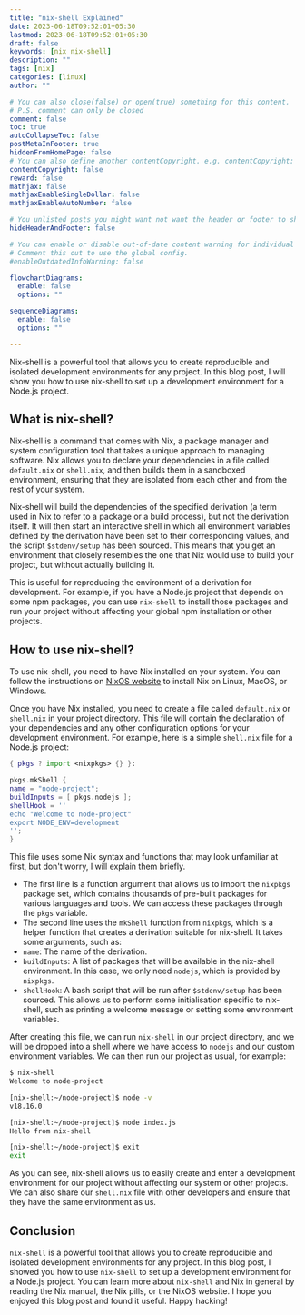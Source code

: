 ```yaml
---
title: "nix-shell Explained"
date: 2023-06-18T09:52:01+05:30
lastmod: 2023-06-18T09:52:01+05:30
draft: false
keywords: [nix nix-shell]
description: ""
tags: [nix]
categories: [linux]
author: ""

# You can also close(false) or open(true) something for this content.
# P.S. comment can only be closed
comment: false
toc: true
autoCollapseToc: false
postMetaInFooter: true
hiddenFromHomePage: false
# You can also define another contentCopyright. e.g. contentCopyright: "This is another copyright."
contentCopyright: false
reward: false
mathjax: false
mathjaxEnableSingleDollar: false
mathjaxEnableAutoNumber: false

# You unlisted posts you might want not want the header or footer to show
hideHeaderAndFooter: false

# You can enable or disable out-of-date content warning for individual post.
# Comment this out to use the global config.
#enableOutdatedInfoWarning: false

flowchartDiagrams:
  enable: false
  options: ""

sequenceDiagrams: 
  enable: false
  options: ""

---
```

Nix-shell is a powerful tool that allows you to create reproducible and isolated development environments for any project. In this blog post, I will show you how to use nix-shell to set up a development environment for a Node.js project.
<!--more-->
## What is nix-shell?

Nix-shell is a command that comes with Nix, a package manager and system configuration tool that takes a unique approach to managing software. Nix allows you to declare your dependencies in a file called `default.nix` or `shell.nix`, and then builds them in a sandboxed environment, ensuring that they are isolated from each other and from the rest of your system.

Nix-shell will build the dependencies of the specified derivation (a term used in Nix to refer to a package or a build process), but not the derivation itself. It will then start an interactive shell in which all environment variables defined by the derivation have been set to their corresponding values, and the script `$stdenv/setup` has been sourced. This means that you get an environment that closely resembles the one that Nix would use to build your project, but without actually building it.

This is useful for reproducing the environment of a derivation for development. For example, if you have a Node.js project that depends on some npm packages, you can use `nix-shell` to install those packages and run your project without affecting your global npm installation or other projects.

## How to use nix-shell?

To use nix-shell, you need to have Nix installed on your system. You can follow the instructions on [NixOS website](https://nixos.org/download.html) to install Nix on Linux, MacOS, or Windows.

Once you have Nix installed, you need to create a file called `default.nix` or `shell.nix` in your project directory. This file will contain the declaration of your dependencies and any other configuration options for your development environment. For example, here is a simple `shell.nix` file for a Node.js project:

```nix
{ pkgs ? import <nixpkgs> {} }:

pkgs.mkShell {
name = "node-project";
buildInputs = [ pkgs.nodejs ];
shellHook = ''
echo "Welcome to node-project"
export NODE_ENV=development
'';
}
```
This file uses some Nix syntax and functions that may look unfamiliar at first, but don't worry, I will explain them briefly.

- The first line is a function argument that allows us to import the `nixpkgs` package set, which contains thousands of pre-built packages for various languages and tools. We can access these packages through the `pkgs` variable.
- The second line uses the `mkShell` function from `nixpkgs`, which is a helper function that creates a derivation suitable for nix-shell. It takes some arguments, such as:
- `name`: The name of the derivation.
- `buildInputs`: A list of packages that will be available in the nix-shell environment. In this case, we only need `nodejs`, which is provided by `nixpkgs`.
- `shellHook`: A bash script that will be run after `$stdenv/setup` has been sourced. This allows us to perform some initialisation specific to nix-shell, such as printing a welcome message or setting some environment variables.

After creating this file, we can run `nix-shell` in our project directory, and we will be dropped into a shell where we have access to `nodejs` and our custom environment variables. We can then run our project as usual, for example:
```bash
$ nix-shell
Welcome to node-project

[nix-shell:~/node-project]$ node -v
v18.16.0

[nix-shell:~/node-project]$ node index.js 
Hello from nix-shell

[nix-shell:~/node-project]$ exit
exit
```

As you can see, nix-shell allows us to easily create and enter a development environment for our project without affecting our system or other projects. We can also share our `shell.nix` file with other developers and ensure that they have the same environment as us.

## Conclusion

`nix-shell` is a powerful tool that allows you to create reproducible and isolated development environments for any project. In this blog post, I showed you how to use `nix-shell` to set up a development environment for a Node.js project. You can learn more about `nix-shell` and Nix in general by reading the Nix manual, the Nix pills, or the NixOS website. I hope you enjoyed this blog post and found it useful. Happy hacking!
